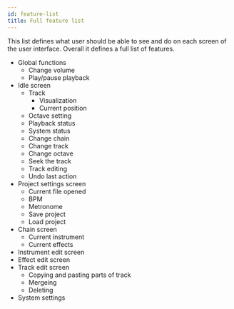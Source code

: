 ```yaml
---
id: feature-list
title: Full feature list
---
```


This list defines what user should be able to see and do on each screen of the user interface. Overall it defines a full list of features.

- Global functions
    - Change volume
    - Play/pause playback
- Idle screen
    - Track
        - Visualization
        - Current position
    - Octave setting
    - Playback status
    - System status
    - Change chain
    - Change track
    - Change octave
    - Seek the track
    - Track editing
    - Undo last action
- Project settings screen
    - Current file opened
    - BPM
    - Metronome
    - Save project
    - Load project
- Chain screen
    - Current instrument
    - Current effects
- Instrument edit screen
- Effect edit screen
- Track edit screen
    - Copying and pasting parts of track
    - Mergeing
    - Deleting
- System settings